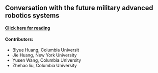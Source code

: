 ## Conversation with the future military advanced robotics systems

#### [Click here for reading](https://www.google.com/)

#### Contributors:
  -  Biyue Huang, Columbia Universit
  -  Jie Huang, New York University
  -  Yusen Wang, Columbia University
  -  Zhehao liu, Columbia University
    
